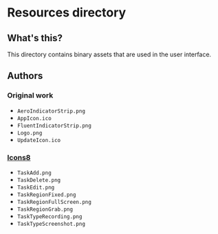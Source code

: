 ﻿# Resources directory
## What's this?
This directory contains binary assets that are used in the user interface.

## Authors
### Original work
- `AeroIndicatorStrip.png`
- `AppIcon.ico`
- `FluentIndicatorStrip.png`
- `Logo.png`
- `UpdateIcon.ico`

### [Icons8](https://icons8.com)
- `TaskAdd.png`
- `TaskDelete.png`
- `TaskEdit.png`
- `TaskRegionFixed.png`
- `TaskRegionFullScreen.png`
- `TaskRegionGrab.png`
- `TaskTypeRecording.png`
- `TaskTypeScreenshot.png`